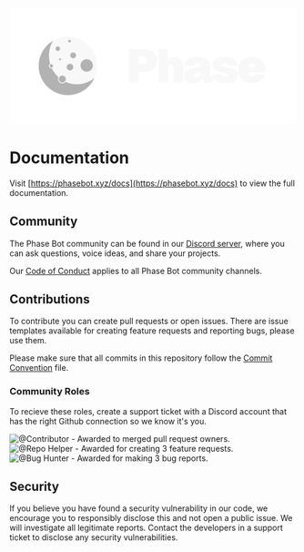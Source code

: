 <div align="center">
	<a href="https://phasebot.xyz" align="center">
		<img src="./.github/assets/banner.svg" width="512">
	</a>
</div>

# Documentation

Visit [https://phasebot.xyz/docs](https://phasebot.xyz/docs) to view the full documentation.

## Community

The Phase Bot community can be found in our [Discord server](https://phasebot.xyz/redirect/discord), where you can ask questions, voice ideas, and share your projects.

Our [Code of Conduct](https://github.com/notcharliee/phase/blob/main/.github/CODE_OF_CONDUCT.md) applies to all Phase Bot community channels.

## Contributions

To contribute you can create pull requests or open issues. There are issue templates available for creating feature requests and reporting bugs, please use them.

Please make sure that all commits in this repository follow the [Commit Convention](https://github.com/notcharliee/phase/blob/main/.github/COMMIT_CONVENTION.md) file.

### Community Roles

To recieve these roles, create a support ticket with a Discord account that has the right Github connection so we know it's you.

<img src="https://raw.githubusercontent.com/notcharliee/phase/main/.github/assets/contributor.svg" width="102" height="21" alt="@Contributor" /> - Awarded to merged pull request owners.\
<img src="https://raw.githubusercontent.com/notcharliee/phase/main/.github/assets/repohelper.svg" width="108" height="21" alt="@Repo Helper" /> - Awarded for creating 3 feature requests.\
<img src="https://raw.githubusercontent.com/notcharliee/phase/main/.github/assets/bughunter.svg" width="101" height="21" alt="@Bug Hunter" /> - Awarded for making 3 bug reports.

## Security

If you believe you have found a security vulnerability in our code, we encourage you to responsibly disclose this and not open a public issue. We will investigate all legitimate reports. Contact the developers in a support ticket to disclose any security vulnerabilities.
